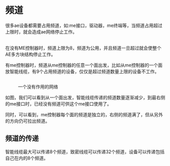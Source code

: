 # 频道

很多ae设备都需要占用频道，如:me接口，驱动器，me终端等，当频道占用超过上限时，就会造成ae网络停止工作。

\
在没有ME控制器时，频道上限为8，频道为公用，并且频道一旦超过就会使整个AE多方块结构停止工作。

有me控制器时，频道从me控制器的任意一个面出发，比如从me控制器的一个面放智能线缆，有9个占用频道的设备，仅仅是超过频道数量上限的设备不工作。

<figure><img src="../../.gitbook/assets/2023-06-19_13.39.51.png" alt=""><figcaption><p>一个没有作用的网络</p></figcaption></figure>

如图，我们可以看到从一个面出发，智能线缆传递的频道数量逐渐减少，到最右侧的me接口时，已经没有频道可供这个me接口使用了。

同时，可以看到，me控制器每个面的频道是独立的，右侧的频道满了，但从另外的方向仍可拉出频道。

## 频道的传递

智能线缆最大可以传递8个频道，致密线缆可以传递32个频道，设备可以传递包括自己在内的8个频道。
